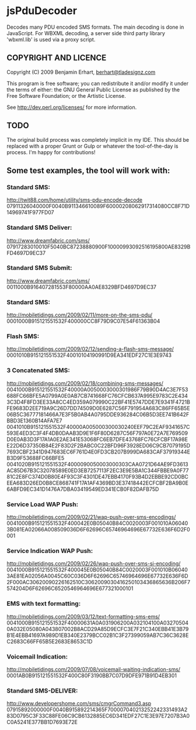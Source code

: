# jsPduDecoder

Decodes many PDU encoded SMS formats.
The main decoding is done in JavaScript. For WBXML decoding, a server side third party library 'wbxml.lib' is used via a proxy script.

## COPYRIGHT AND LICENCE

Copyright (C) 2009 Benjamin Erhart, berhart@tladesignz.com

This program is free software; you can redistribute it and/or modify it
under the terms of either: the GNU General Public License as published
by the Free Software Foundation; or the Artistic License.

See http://dev.perl.org/licenses/ for more information.


## TODO
The original build process was completely implicit in my IDE. This should be replaced with a proper Grunt or Gulp or
whatever the tool-of-the-day is process. I'm happy for contributions!


## Some test examples, the tool will work with:


### Standard SMS:
http://twit88.com/home/utility/sms-pdu-encode-decode
07911326040000F0040B911346610089F60000208062917314080CC8F71D14969741F977FD07

### Standard SMS Deliver:
http://www.dreamfabric.com/sms/
07917283010010F5040BC87238880900F10000993092516195800AE8329BFD4697D9EC37

### Standard SMS Submit:
http://www.dreamfabric.com/sms/
0011000B916407281553F80000AA0AE8329BFD4697D9EC37

### Standard SMS:
http://mobiletidings.com/2009/02/11/more-on-the-sms-pdu/
0001000B915121551532F400000CC8F79D9C07E54F61363B04

### Flash SMS:
http://mobiletidings.com/2009/02/12/sending-a-flash-sms-message/
0001010B915121551532F40010104190991D9EA341EDF27C1E3E9743

### 3 Concatenated SMS:
http://mobiletidings.com/2009/02/18/combining-sms-messages/
0041000B915121551532F40000A0050003000301986F79B90D4AC3E7F53688FC66BFE5A0799A0E0AB7CB741668FC76CFCB637A995E9783C2E4343C3D4F8FD3EE33A8CC4ED359A079990C22BF41E5747DDE7E9341F4721BFE9683D2EE719A9C26D7DD74509D0E6287C56F791954A683C86FF65B5E06B5C36777181466A7E3F5B0AB4A0795DDE936284C06B5D3EE741B642FBBD3E1360B14AFA7E7
0041010B915121551532F40000A005000300030240EEF79C2EAF9341657C593E4ED3C3F4F4DB0DAAB3D9E1F6F80D6287C56F797A0E72A7E769509D0E0AB3D3F17A1A0E2AE341E53068FC6EB7DFE43768FC76CFCBF17A98EE22D6D37350B84E2F83D2F2BABC0C22BFD96F3928ED06C9CB7079195D7693CBF2341D947683EC6F761D4E0FD3CB207B999DA683CAF37919344EB3D9F53688FC66BFE5
0041020B915121551532F4000090050003000303CAA0721D64AE9FD3613AC85D67B3C32078589E0ED3EB7257113F2EC3E9E5BA1C344FBBE9A0F7781C2E8FC374D0B80E4F93C3F4301DE47EBB4170F93B4D2EBBE92CD0BCEEA683D26ED0B8CE868741F17A1AF4369BD3E37418442ECFCBF2BA9B0E6ABFD9EC341D1476A7DBA03419549ED341ECB0F82DAFB75D

### Service Load WAP Push:
http://mobiletidings.com/2009/02/21/wap-push-over-sms-encodings/
0041000B915121551532F400042E0B05040B84C0020003F001010A060403B081EA02066A008509036D6F62696C65746964696E67732E636F6D2F0001

### Service Indication WAP Push:
http://mobiletidings.com/2009/02/26/wap-push-over-sms-si-encoding/
0041000B915121551532F400045E0B05040B84C0020003F001010B060403AE81EA02056A0045C60C036D6F62696C65746964696E67732E636F6D2F000AC30620090226162510C3062009030416250103436865636B206F7574204D6F62696C6520546964696E677321000101

### EMS with text formatting:
http://mobiletidings.com/2009/03/12/text-formatting-sms-ems/
0041000B915121551532F40000631A0A031906200A032104100A032705040A032E05080A043807002B8ACD29A85D9ECFC3E7F21C340EBB41E3B79B1E4EBB41697A989D1EB340E2379BCC02B1C3F27399059AB7C36C3628EC2683C66FF65B5E2683E8653C1D

### Voicemail Indication:
http://mobiletidings.com/2009/07/08/voicemail-waiting-indication-sms/
0001AB0B915121551532F400C80F3190BB7C07D9DFE971B91D4EB301

### Standard SMS-DELIVER:
http://www.developershome.com/sms/cmgrCommand3.asp
07915892000000F0040B915892214365F700007040213252242331493A283D0795C3F33C88FE06C9CB6132885EC6D341EDF27C1E3E97E7207B3A0C0A5241E377BB1D7693E72E
